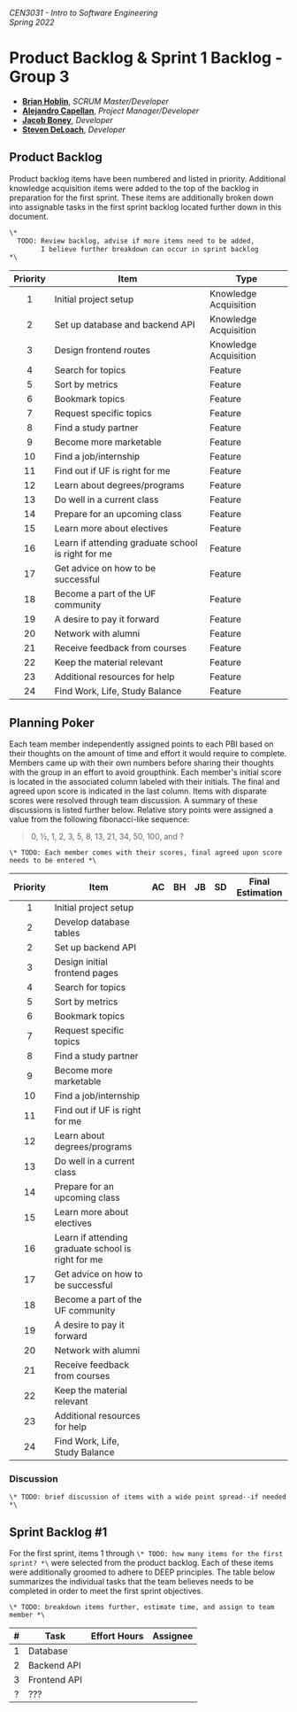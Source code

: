 _CEN3031 - Intro to Software Engineering_  
_Spring 2022_

# Product Backlog & Sprint 1 Backlog - Group 3

- **[Brian Hoblin](https://github.com/GoonerBrian)**, _SCRUM Master/Developer_
- **[Alejandro Capellan](https://github.com/acapellan)**, _Project Manager/Developer_
- **[Jacob Boney](https://github.com/jacobboney)**, _Developer_
- **[Steven DeLoach](https://github.com/sfdeloach)**, _Developer_

## Product Backlog

Product backlog items have been numbered and listed in priority. Additional knowledge acquisition
items were added to the top of the backlog in preparation for the first sprint. These items are
additionally broken down into assignable tasks in the first sprint backlog located further down in
this document.

```txt
\*
  TODO: Review backlog, advise if more items need to be added,
        I believe further breakdown can occur in sprint backlog
*\
```

|  Priority  | Item                                               | Type                  |
| :-: | -------------------------------------------------- | --------------------- |
|  1  | Initial project setup                              | Knowledge Acquisition |
|  2  | Set up database and backend API                    | Knowledge Acquisition |
|  3  | Design frontend routes                             | Knowledge Acquisition |
|  4  | Search for topics                                  | Feature               |
|  5  | Sort by metrics                                    | Feature               |
|  6  | Bookmark topics                                    | Feature               |
|  7  | Request specific topics                            | Feature               |
|  8  | Find a study partner                               | Feature               |
|  9  | Become more marketable                             | Feature               |
| 10  | Find a job/internship                              | Feature               |
| 11  | Find out if UF is right for me                     | Feature               |
| 12  | Learn about degrees/programs                       | Feature               |
| 13  | Do well in a current class                         | Feature               |
| 14  | Prepare for an upcoming class                      | Feature               |
| 15  | Learn more about electives                         | Feature               |
| 16  | Learn if attending graduate school is right for me | Feature               |
| 17  | Get advice on how to be successful                 | Feature               |
| 18  | Become a part of the UF community                  | Feature               |
| 19  | A desire to pay it forward                         | Feature               |
| 20  | Network with alumni                                | Feature               |
| 21  | Receive feedback from courses                      | Feature               |
| 22  | Keep the material relevant                         | Feature               |
| 23  | Additional resources for help                      | Feature               |
| 24  | Find Work, Life, Study Balance                     | Feature               |

## Planning Poker

Each team member independently assigned points to each PBI based on their thoughts on the amount of
time and effort it would require to complete. Members came up with their own numbers before sharing
their thoughts with the group in an effort to avoid groupthink. Each member's initial score is located
in the associated column labeled with their initials. The final and agreed upon score is indicated in
the last column. Items with disparate scores were resolved through team discussion. A summary of these
discussions is listed further below. Relative story points were assigned a value from the following
fibonacci-like sequence:

> 0, ½, 1, 2, 3, 5, 8, 13, 21, 34, 50, 100, and ?

`\* TODO: Each member comes with their scores, final agreed upon score needs to be entered *\`

|  Priority  | Item                                        | AC  | BH  | JB  | SD  | Final Estimation |
| :-: | -------------------------------------------------- | :-: | :-: | :-: | :-: | :---: |
|  1  | Initial project setup                              |     |     |     |     |       |
|  2  | Develop database tables                   |     |     |     |     |       |
|  2  | Set up backend API                    |     |     |     |     |       |
|  3  | Design initial frontend pages                              |     |     |     |     |       |
|  4  | Search for topics                                  |     |     |     |     |       |
|  5  | Sort by metrics                                    |     |     |     |     |       |
|  6  | Bookmark topics                                    |     |     |     |     |       |
|  7  | Request specific topics                            |     |     |     |     |       |
|  8  | Find a study partner                               |     |     |     |     |       |
|  9  | Become more marketable                             |     |     |     |     |       |
| 10  | Find a job/internship                              |     |     |     |     |       |
| 11  | Find out if UF is right for me                     |     |     |     |     |       |
| 12  | Learn about degrees/programs                       |     |     |     |     |       |
| 13  | Do well in a current class                         |     |     |     |     |       |
| 14  | Prepare for an upcoming class                      |     |     |     |     |       |
| 15  | Learn more about electives                         |     |     |     |     |       |
| 16  | Learn if attending graduate school is right for me |     |     |     |     |       |
| 17  | Get advice on how to be successful                 |     |     |     |     |       |
| 18  | Become a part of the UF community                  |     |     |     |     |       |
| 19  | A desire to pay it forward                         |     |     |     |     |       |
| 20  | Network with alumni                                |     |     |     |     |       |
| 21  | Receive feedback from courses                      |     |     |     |     |       |
| 22  | Keep the material relevant                         |     |     |     |     |       |
| 23  | Additional resources for help                      |     |     |     |     |       |
| 24  | Find Work, Life, Study Balance                     |     |     |     |     |       |

### Discussion

`\* TODO: brief discussion of items with a wide point spread--if needed *\`

## Sprint Backlog #1

For the first sprint, items 1 through `\* TODO: how many items for the first sprint? *\` were selected
from the product backlog. Each of these items were additionally groomed to adhere to DEEP principles.
The table below summarizes the individual tasks that the team believes needs to be completed in order
to meet the first sprint objectives.

`\* TODO: breakdown items further, estimate time, and assign to team member *\`

|  #  | Task         | Effort Hours | Assignee |
| :-: | ------------ | :----------: | :------: |
|  1  | Database     |              |          |
|  2  | Backend API  |              |          |
|  3  | Frontend API |              |          |
|  ?  | ???          |              |          |
